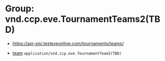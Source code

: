 # Group: vnd.ccp.eve.TournamentTeams2(TBD) 

* https://api-sisi.testeveonline.com/tournaments/teams/ 

* [team](teams/team.md) `application/vnd.ccp.eve.TournamentTeam2(TBD)`

